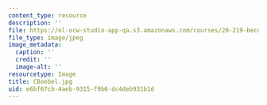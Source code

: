 ```yaml
---
content_type: resource
description: ''
file: https://ol-ocw-studio-app-qa.s3.amazonaws.com/courses/20-219-becoming-the-next-bill-nye-writing-and-hosting-the-educational-show-january-iap-2015/e6bf67cb4aeb9315f9b6dc4deb931b1d_CBoebel.jpg
file_type: image/jpeg
image_metadata:
  caption: ''
  credit: ''
  image-alt: ''
resourcetype: Image
title: CBoebel.jpg
uid: e6bf67cb-4aeb-9315-f9b6-dc4deb931b1d
---
```

